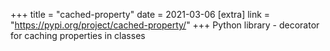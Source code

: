 +++
title = "cached-property"
date = 2021-03-06
[extra]
link = "https://pypi.org/project/cached-property/"
+++
Python library - decorator for caching properties in classes

